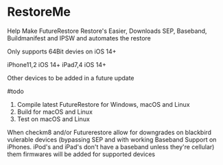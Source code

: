 # RestoreMe
 Help Make FutureRestore Restore's Easier, Downloads SEP, Baseband, Buildmanifest and IPSW and automates the restore

Only supports 64Bit devies on iOS 14+

iPhone11,2 iOS 14+ 
iPad7,4 iOS 14+

Other devices to be added in a future update

#todo 

1) Compile latest FutureRestore for Windows, macOS and Linux
2) Build for macOS and Linux
3) Test on macOS and Linux

When checkm8 and/or Futurerestore allow for downgrades on blackbird vulerable devices (bypassing SEP and with working Baseband Support on iPhones. iPod's and iPad's don't have a baseband unless they're cellular) them firmwares will be added for supported devices
